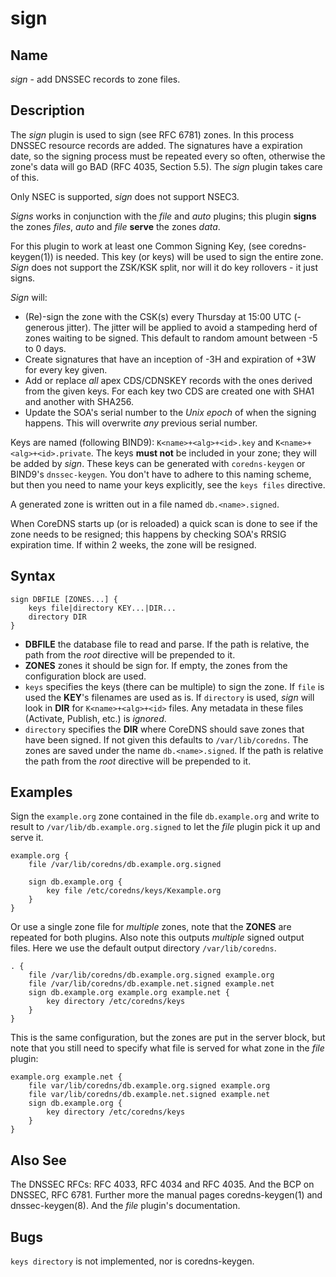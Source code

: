 # sign

## Name

*sign* - add DNSSEC records to zone files.

## Description

The *sign* plugin is used to sign (see RFC 6781) zones. In this process DNSSEC resource records
are added. The signatures have a expiration date, so the signing process must be repeated every so
often, otherwise the zone's data will go BAD (RFC 4035, Section 5.5). The *sign* plugin takes care
of this.

Only NSEC is supported, *sign* does not support NSEC3.

*Signs* works in conjunction with the *file* and *auto* plugins; this plugin **signs** the zones
*files*, *auto* and *file* **serve** the zones *data*.

For this plugin to work at least one Common Signing Key, (see coredns-keygen(1)) is needed. This key
(or keys) will be used to sign the entire zone. *Sign* does not support the ZSK/KSK split, nor will
it do key rollovers - it just signs.

*Sign* will:

* (Re)-sign the zone with the CSK(s) every Thursday at 15:00 UTC (- generous jitter).
  The jitter will be applied to avoid a stampeding herd of zones waiting to be signed.
  This default to random amount between -5 to 0 days.
* Create signatures that have an inception of -3H and expiration of +3W for every key given.
* Add or replace *all* apex CDS/CDNSKEY records with the ones derived from the given keys. For each
  key two CDS are created one with SHA1 and another with SHA256.
* Update the SOA's serial number to the *Unix epoch* of when the signing happens. This will
  overwrite *any* previous serial number.

Keys are named (following BIND9): `K<name>+<alg>+<id>.key` and `K<name>+<alg>+<id>.private`.
The keys **must not** be included in your zone; they will be added by *sign*. These keys can be
generated with `coredns-keygen` or BIND9's `dnssec-keygen`. You don't have to adhere to this naming
scheme, but then you need to name your keys explicitly, see the `keys files` directive.

A generated zone is written out in a file named `db.<name>.signed`.

When CoreDNS starts up (or is reloaded) a quick scan is done to see if the zone needs to be
resigned; this happens by checking SOA's RRSIG expiration time. If within 2 weeks, the zone will be
resigned.

## Syntax

~~~
sign DBFILE [ZONES...] {
    keys file|directory KEY...|DIR...
    directory DIR
}
~~~

*  **DBFILE** the database file to read and parse. If the path is relative, the path from the
   *root* directive will be prepended to it.
*  **ZONES** zones it should be sign for. If empty, the zones from the configuration block are
   used.
* `keys` specifies the keys (there can be multiple) to sign the zone. If `file` is
   used the **KEY**'s filenames are used as is. If `directory` is used, *sign* will look in **DIR**
   for `K<name>+<alg>+<id>` files. Any metadata in these files (Activate, Publish, etc.) is
   *ignored*.
*  `directory` specifies the **DIR** where CoreDNS should save zones that have been signed.
   If not given this defaults to `/var/lib/coredns`. The zones are saved under the name
   `db.<name>.signed`. If the path is relative the path from the *root* directive will be prepended
   to it.

## Examples

Sign the `example.org` zone contained in the file `db.example.org` and write to result to
`/var/lib/db.example.org.signed` to let the *file* plugin pick it up and serve it.

~~~ corefile
example.org {
    file /var/lib/coredns/db.example.org.signed

    sign db.example.org {
        key file /etc/coredns/keys/Kexample.org
    }
}
~~~

Or use a single zone file for *multiple* zones, note that the **ZONES** are repeated for both plugins.
Also note this outputs *multiple* signed output files. Here we use the default output directory
`/var/lib/coredns`.

~~~ corefile
. {
    file /var/lib/coredns/db.example.org.signed example.org
    file /var/lib/coredns/db.example.net.signed example.net
    sign db.example.org example.org example.net {
        key directory /etc/coredns/keys
    }
}
~~~

This is the same configuration, but the zones are put in the server block, but note that you still
need to specify what file is served for what zone in the *file* plugin:

~~~ corefile
example.org example.net {
    file var/lib/coredns/db.example.org.signed example.org
    file var/lib/coredns/db.example.net.signed example.net
    sign db.example.org {
        key directory /etc/coredns/keys
    }
}
~~~

## Also See

The DNSSEC RFCs: RFC 4033, RFC 4034 and RFC 4035. And the BCP on DNSSEC, RFC 6781. Further more the
manual pages coredns-keygen(1) and dnssec-keygen(8). And the *file* plugin's documentation.

## Bugs

`keys directory` is not implemented, nor is coredns-keygen.
